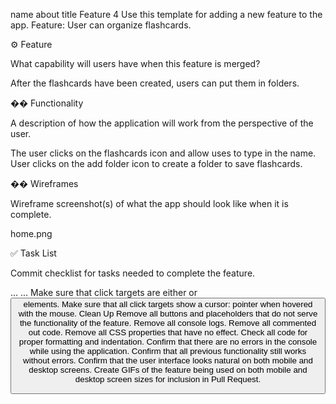 name	about	title
Feature 4
Use this template for adding a new feature to the app.
Feature: User can organize flashcards.
​

⚙️ Feature
​

What capability will users have when this feature is merged?
​

After the flashcards have been created, users can put them in folders.​

�� Functionality
​

A description of how the application will work from the perspective of the user.
​

​The user clicks on the flashcards icon and allow uses to type in the name. User clicks on the add folder icon to create a folder to save flashcards.

��️ Wireframes
​

Wireframe screenshot(s) of what the app should look like when it is complete.
​

home.png​

✅ Task List
​

Commit checklist for tasks needed to complete the feature.
​

 ...
 ...
 Make sure that click targets are either <a> or <button> elements.
 Make sure that all click targets show a cursor: pointer when hovered with the mouse.
Clean Up
 Remove all buttons and placeholders that do not serve the functionality of the feature.
 Remove all console logs.
 Remove all commented out code.
 Remove all CSS properties that have no effect.
 Check all code for proper formatting and indentation.
 Confirm that there are no errors in the console while using the application.
 Confirm that all previous functionality still works without errors.
 Confirm that the user interface looks natural on both mobile and desktop screens.
 Create GIFs of the feature being used on both mobile and desktop screen sizes for inclusion in Pull Request.
